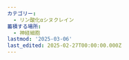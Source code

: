 ```yaml
---
カテゴリー:
  - リン酸化αシヌクレイン
蓄積する場所:
  - 神経細胞
lastmod: '2025-03-06'
last_edited: 2025-02-27T00:00:00.000Z
---
```



